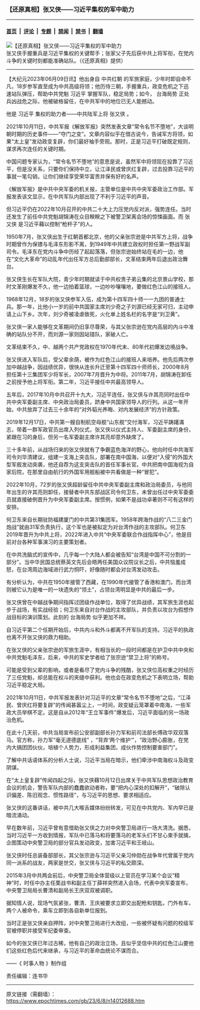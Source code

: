 ### 【还原真相】张又侠——习近平集权的军中助力

---

#### [首页](../../../..?n14012688) &nbsp;|&nbsp; [评论](../../../../../epoch-comment?n14012688) &nbsp;|&nbsp; [专题](../../../../../epoch-special?n14012688) &nbsp;|&nbsp; [禁闻](../../../../../epoch-news?n14012688) &nbsp;|&nbsp; [禁书](../../../../../books?n14012688) &nbsp;|&nbsp; [翻墙](https://github.com/gfw-breaker/nogfw/blob/master/README.md?n14012688)


<div><img alt="【还原真相】张又侠——习近平集权的军中助力" class="attachment-djy_600_400 size-djy_600_400 wp-post-image" src="https://i.epochtimes.com/assets/uploads/2023/06/id14012689-1200x800-600x400.jpg"/>
<div class="caption">
 张又侠手握重兵是习近平集权的关键帮手；张家父子先后获中共上将军衔，在党内斗争的关键时刻都能准确站队。（《还原真相》提供）
</div></div><hr/><div class="post_content" id="artbody" itemprop="articleBody">
 <!-- article content begin -->
 <p>
  【大纪元2023年06月09日讯】他出身自
  <ok href="https://www.epochtimes.com/gb/tag/%E4%B8%AD%E5%85%B1%E7%BA%A2%E6%9C%9D.html">
   中共红朝
  </ok>
  的军旅家庭，少年时即自命不凡，18岁参军直至成为中共高级将领；他历侍三朝，手握重兵，政变危机之下迅速站队弹压，帮助中共党魁
  <ok href="https://www.epochtimes.com/gb/tag/%E4%B9%A0%E8%BF%91%E5%B9%B3.html">
   习近平
  </ok>
  掌握军队，稳定局势；如今，
  <ok href="https://www.epochtimes.com/gb/tag/%E5%8F%B0%E6%B5%B7%E5%B1%80%E5%8A%BF.html">
   台海局势
  </ok>
  正处兵凶战危之际，他被破格留任，在中共军中的地位已无人能撼动。
 </p>
 <p>
  他是
  <ok href="https://www.epochtimes.com/gb/tag/%E4%B9%A0%E8%BF%91%E5%B9%B3.html">
   习近平
  </ok>
  集权的助力者——中共陆军上将
  <ok href="https://www.epochtimes.com/gb/tag/%E5%BC%A0%E5%8F%88%E4%BE%A0.html">
   张又侠
  </ok>
  。
 </p>
 <p>
  <center>
  </center>
  <p>
   2021年10月11日，中共军报《解放军报》突然发表文章“常令名节不堕地”，大谈明朝时期的历史事件——“夺门之变”。文章内容似乎在借古说今，告诫军方将领，如果“太上皇”发动政变复辟，你们最好袖手旁观。那时，正是习近平打破既定规则，谋求再次连任的关键时期。
  </p>
  <p>
   中国问题专家认为，“常令名节不堕地”的意思是说，虽然军中将领现在投靠了习近平，但是没关系，只要你们保持中立，让江泽民或曾庆红复辟，过去投靠习近平的事就一笔勾销，让你们继续享受荣华富贵并保有好的名声。
  </p>
  <p>
   《解放军报》是中共中央军委的机关报，主管单位是中共中央军委政治工作部。军报发表该文显示，在中共军队内部出现了不利于习近平的声音。
  </p>
  <p>
   但习近平仍在2022年10月召开的中共二十大上力压党内反对派，强势连任。当时还发生了前任中共党魁胡锦涛在众目睽睽之下被警卫架离会场的惊悚画面。而
   <ok href="https://www.epochtimes.com/gb/tag/%E5%BC%A0%E5%8F%88%E4%BE%A0.html">
    张又侠
   </ok>
   是习近平藉以控制“枪杆子”的人。
  </p>
  <p>
   1950年7月，张又侠出生于红朝首都北京，他的父亲张宗逊是中共军方上将，战争时期曾作为保镖与毛泽东形影不离，到1949年中共建立政权时担任第一野战军副司令。毛泽东在党内斗争中历经了起起落落，但张宗逊始终站在毛的一边，他在“文化大革命”的动乱年代出任军方总后勤部部长，文革结束两年后退出政治舞台。
  </p>
  <p>
   <center>
   </center>
   <p>
    张又侠生长在军队大院，青少年时期就读于中共权贵子弟云集的北京景山学校，那时文革刚爆发不久，他一边拍着篮球，一边吵吵嚷嚷地，要做红色江山的接班人。
   </p>
   <p>
    1968年12月，18岁的张又侠参军入伍，成为第十四军四十师一一九团的普通士兵。那一年，比他小一岁的前中共国家主席刘少奇之子刘源已经无家可归，主动申请上山下乡。次年，刘少奇被凌虐致死，火化单上姓名栏的名字是“刘卫黄”。
   </p>
   <p>
    张又侠一家人能够在文革期间仍旧享尽尊荣，与其父张宗逊在党内高层的内斗中准确的站队分不开，而刘源一家则因站错队，家破人亡。
   </p>
   <p>
    文革结束不久，中、越两个共产党政权在1970年代末、80年代初爆发边境战争。
   </p>
   <p>
    张又侠进入军队后，受父辈余荫，被作为红色江山的接班人来培养。他先后两次参加中越战争，因战绩优异，很快从连长升迁至第十四军四十师师长，2000年8月担任第十三集团军少将军长，2007年7月晋升为中将。2011年7月，胡锦涛在卸任之前授予他上将军衔。第二年，习近平接任中共最高领导人。
   </p>
   <p>
    五年后，2017年10月中共召开十九大，习近平连任，张又侠与许其亮同时出任中共中央军委副主席、中央政治局委员，跻身中共国家领导人的行列。从这一年开始，中共放弃了过去三十余年的“对外韬光养晦、对内发展经济”的方针政策。
   </p>
   <p>
    2019年12月17日，中共第一艘自制航空母舰“山东舰”交付海军，习近平踌躇滿志，带着一群军政官员出席入列仪式，张又侠以仪式主持人、军委副主席的身份，紧跟在习的身后，但另一名军委副主席许其亮却意外缺席了。
   </p>
   <p>
    三十多年前，从战场归来的张又侠就有了争霸蓝色海洋的野心，他向时任中共海军司令刘华清建议，组建一支海上突击队，部署在南中国海，以便对“入侵”的外国大型军舰发动突袭，他还自荐为这支突击队的首任军事长官。中共把南中国海视为自家后院，在那里自由航行的外国军用舰船被中共看做是一种“冒犯”。
   </p>
   <p>
    2022年10月，72岁的张又侠超龄留任中共中央军委副主席和政治局委员，与他同年出生的许其亮则卸任，接替者中共东部战区司令何卫东，未曾出任过中央军委委员就直接破例晋升为中央军委副主席。按惯例，如果不是战功卓著则不可有这样的安排。
   </p>
   <p>
    何卫东来自长期驻防福建厦门的中共第31集团军。1958年跨海作战的“八二三金门炮战”就由31军负责执行，这个军也是被拟定为对台湾作战的主攻部队。何卫东2019年晋升为中共上将，2022年进入中共“中央军委联合作战指挥中心”，他是目前对台各种军事演习的主要策划者。
   </p>
   <p>
    在中共洗脑式的宣传中，几乎每一个大陆人都会被告知“台湾是中国不可分割的一部分”。当中华民国总统蔡英文先后会晤两任美国众议院议长之后，中共恼羞成怒，在台湾周边海域进行武力恫吓，好像随时都会对台湾发动攻击。
   </p>
   <p>
    有分析认为，中共在1950年接管了西藏，在1990年代接管了香港和澳门，而台湾则被它认为是唯一的一块遗失的“领土”，占领台湾明显是中共的最后一步。
   </p>
   <p>
    张又侠曾在中越战争期间指挥过团级作战单位，取得了优异战绩，其军旅生涯也起步于战场，有实战经验；何卫东来自对台作战的主攻部队，并负责以攻台为假想作战目标的演训策划。此刻的
    <ok href="https://www.epochtimes.com/gb/tag/%E5%8F%B0%E6%B5%B7%E5%B1%80%E5%8A%BF.html">
     台海局势
    </ok>
    似乎更加不祥。
   </p>
   <p>
    自习近平第二个任期开始后，中共内斗和外斗都离不开军队的支持。习近平的执政也离不开张又侠的鼎力相助。
   </p>
   <p>
    在张又侠的父亲张宗逊的军旅生涯中，有相当长的一段时间都是在护卫中共中央和中共党魁毛泽东，后来，中共的军史学者给了张宗逊“禁卫上将”的称号。
   </p>
   <p>
    可能是受到父辈的影响，或者是看尽了党内斗争的残酷，张又侠位高权重之时经历了三任党魁，却总能在权斗的夹缝中获利。他也会在政变危机之下表明立场，帮助习近平稳定大局。
   </p>
   <p>
    2021年10月11日，中共军报发表针对习近平的文章“常令名节不堕地”之后，“江泽民、曾庆红将要复辟”的传闻甚嚣尘上，一时间，政变疑云笼罩着中南海，一些军政大员举棋不定。这是自从2012年“王立军事件”爆发后，习近平面临的另一场政治危机。
   </p>
   <p>
    在此十几天前，中共当局宣布前公安部副部长孙力军和前司法部长傅政华双双落马。官方称，孙力军“毫无道德底线” ，“背弃‘两个维护’”，“政治野心膨胀，在党内大搞团团伙伙，培植个人势力，形成利益集团，成伙作势控制要害部门”。
   </p>
   <p>
    了解中共话语体系的分析人士说，习近平当局在暗示，他们牵涉中南海权斗及政变阴谋。
   </p>
   <p>
    在“太上皇复辟”传闻四起之际，张又侠藉10月12日出席关于中共军队思想政治教育会议的机会，警告军队内部的蠢蠢欲动者称，要“把内心深处的扣解开”，“破除认识偏差、陈旧观念、惯性路径”，与习近平的思想、要求相适应。
   </p>
   <p>
    张又侠的这番讲话，被中共几大喉舌媒体纷纷转发，可见在中共党内、军内早已是暗流涌动。
   </p>
   <p>
    早在数年前，习近平曾有意借助张又侠之力对中央警卫局进行一场大清洗。据悉，当时习近平一方收到情报，军队中已落马和将要落马的老军头们不甘心束手就擒，企图策动中央警卫局的部分官兵发动政变，加害习近平和王岐山。
   </p>
   <p>
    张又侠时任总装备部部长，其父张宗逊与习近平父亲习仲勋在战争年代曾属于党内同一派系的战友，两家是世交，张又侠与习近平的私交颇深。
   </p>
   <p>
    2015年3月中共两会前后，中央警卫局全体营级以上官员在学习某个会议“精神”时，时任中办主任栗战书和副主任丁薛祥突然进入会场，代表中央军委宣布，中央警卫局局长曹清和副局长王庆双双被调职。
   </p>
   <p>
    据知情人说，现场气氛紧张，曹清、王庆被要求立即交出配枪和钥匙，门外有车，两个人被命令，乘车立即到各自新单位报到。
   </p>
   <p>
    当时正是张又侠亲自押阵，对中央警卫局进行大改组，一些被怀疑有问题的校级军官被停职并接受军纪委审查。
   </p>
   <p>
    如今的张又侠已年过古稀，他有自己的政治立场，且似乎坚信中共的红色江山要他们这些红色后代来继承，与习近平的革命血统论不谋而合。
   </p>
   <p>
    ——《
    <ok href="https://www.epochtimes.com/gb/tag/%E6%99%82%E4%BA%8B%E4%BA%BA%E7%89%A9.html">
     时事人物
    </ok>
    》制作组
   </p>
   <p>
    责任编辑：连书华
   </p>
   <!-- article content end -->
   <div id="below_article_ad">
   </div>
  </p>
 </p>
</div>


---

原文链接（需翻墙）：https://www.epochtimes.com/gb/23/6/8/n14012688.htm